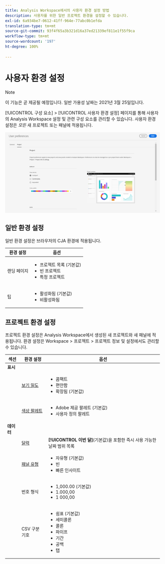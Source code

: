```yaml
---
title: Analysis Workspace에서의 사용자 환경 설정 방법
description: 사용자를 위한 일반 프로젝트 환경을 설정할 수 있습니다.
exl-id: 6a934be7-0612-41ff-964e-77abc0b1efda
translation-type: tm+mt
source-git-commit: 93f4f65a3b321d16a37ed21339ef811e1f55f9ca
workflow-type: tm+mt
source-wordcount: '197'
ht-degree: 100%

---
```


# 사용자 환경 설정

>[!NOTE]
>
>이 기능은 곧 제공될 예정입니다. 일반 가용성 날짜는 2021년 3월 25일입니다.

[!UICONTROL 구성 요소] > [!UICONTROL 사용자 환경 설정] 페이지를 통해 사용자의 Analysis Workspace 설정 및 관련 구성 요소를 관리할 수 있습니다. 사용자 환경 설정은 *모든* 새 프로젝트 또는 패널에 적용됩니다.

![사용자 환경 설정](assets/user-preferences.png)

## 일반 환경 설정

일반 환경 설정은 브라우저의 CJA 환경에 적용됩니다.

| 환경 설정 | 옵션 |
| --- | --- |
| 랜딩 페이지 | <ul><li>프로젝트 목록 (기본값)</li><li>빈 프로젝트</li><li>특정 프로젝트</li></ul> |
| 팁 | <ul><li>활성화됨 (기본값)</li><li>비활성화됨</li></ul> |

## 프로젝트 환경 설정

프로젝트 환경 설정은 Analysis Workspace에서 생성된 새 프로젝트와 새 패널에 적용됩니다. 환경 설정은 Workspace > 프로젝트 > 프로젝트 정보 및 설정에서도 관리할 수 있습니다.

| 섹션 | 환경 설정 | 옵션 |
| --- | --- | --- |
| **표시** |  |  |
|  | [보기 밀도](https://experienceleague.adobe.com/docs/analytics-platform/using/cja-workspace/build-workspace-project/view-density.html?lang=ko) | <ul><li>콤팩트</li><li>편안함</li><li>확장됨 (기본값)</li></ul> |
|  | [색상 팔레트](https://experienceleague.adobe.com/docs/analytics-platform/using/cja-workspace/build-workspace-project/color-palettes.html?lang=ko) | <ul><li>Adobe 제공 팔레트 (기본값)</li><li>사용자 정의 팔레트</li></ul> |
| **데이터** |  |  |
|  | [달력](https://experienceleague.adobe.com/docs/analytics-platform/using/cja-workspace/panels/panels.html?lang=ko?#calendar) | **[!UICONTROL 이번 달]**(기본값)을 포함한 즉시 사용 가능한 날짜 범위 목록 |
|  | [패널 유형](https://experienceleague.adobe.com/docs/analytics-platform/using/cja-workspace/panels/panels.html?lang=ko) | <ul><li>자유형 (기본값)</li><li>빈</li><li>빠른 인사이트</li></ul> |
|  | 번호 형식 | <ul><li>1,000.00 (기본값)</li><li>1.000,00</li><li>1 000,00</li></ul> |
|  | CSV 구분 기호 | <ul><li>쉼표 (기본값)</li><li>세미콜론</li><li>콜론</li><li>파이프</li><li>기간</li><li>공백</li><li>탭</li></ul> |
